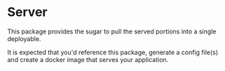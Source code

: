 # Server

This package provides the sugar to pull the served portions into a single deployable. 

It is expected that you'd reference this package, generate a config file(s) and create a docker image that serves your application.
